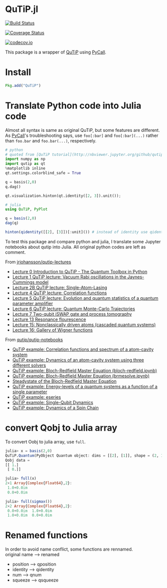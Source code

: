 # QuTiP.jl

[![Build Status](https://travis-ci.org/goropikari/QuTiP.jl.svg?branch=master)](https://travis-ci.org/goropikari/QuTiP.jl)

[![Coverage Status](https://coveralls.io/repos/goropikari/QuTiP.jl/badge.svg?branch=master&service=github)](https://coveralls.io/github/goropikari/QuTiP.jl?branch=master)

[![codecov.io](http://codecov.io/github/goropikari/QuTiP.jl/coverage.svg?branch=master)](http://codecov.io/github/goropikari/QuTiP.jl?branch=master)


This package is a wrapper of [QuTiP](http://qutip.org/) using [PyCall](https://github.com/stevengj/PyCall.jl).


# Install

```julia
Pkg.add("QuTiP")
```

# Translate Python code into Julia code
Almost all syntax is same as original QuTiP, but some features are different. 
As [PyCall](https://github.com/JuliaPy/PyCall.jl)'s troubleshooting says, use `foo[:bar]` and `foo[:bar](...)` rather than `foo.bar` and `foo.bar(...)`, respectively.

```python
# python
# quoted from [QuTiP tutorial](http://nbviewer.jupyter.org/github/qutip/qutip-notebooks/blob/master/examples/superop-contract.ipynb)
import numpy as np
import qutip as qt
%matplotlib inline
qt.settings.colorblind_safe = True

q = basis(2,0)
q.dag()

qt.visualization.hinton(qt.identity([2, 3]).unit());
```

```julia
# julia
using QuTiP, PyPlot

q = basis(2,0)
dag(q)

hinton(qidentity([[2], [3]])[:unit]()) # instead of identity use qidentity
```

To test this package and compare python and julia, I translate some Jupyter notebooks about qutip into Julia. 
All original python codes are left as comment.  

From [jrjohansson/qutip-lectures](https://github.com/jrjohansson/qutip-lectures)
- [Lecture 0 Introduction to QuTiP - The Quantum Toolbox in Python](https://github.com/goropikari/qutip-lectures/blob/master/Lecture-0-Introduction-to-QuTiP.ipynb)
- [Lecture 1 QuTiP lecture: Vacuum Rabi oscillations in the Jaynes-Cummings model](https://github.com/goropikari/qutip-lectures/blob/master/Lecture-1-Jaynes-Cumming-model.ipynb)
- [Lecture 2B QuTiP lecture: Single-Atom-Lasing](https://github.com/goropikari/qutip-lectures/blob/master/Lecture-2B-Single-Atom-Lasing.ipynb)
- [Lecture 4 QuTiP lecture: Correlation functions](https://github.com/goropikari/qutip-lectures/blob/master/Lecture-4-Correlation-Functions.ipynb)
- [Lecture 5 QuTiP lecture: Evolution and quantum statistics of a quantum parameter amplifier](https://github.com/goropikari/qutip-lectures/blob/master/Lecture-5-Parametric-Amplifier.ipynb)
- [Lecture 6 QuTiP lecture: Quantum Monte-Carlo Trajectories](https://github.com/goropikari/qutip-lectures/blob/master/Lecture-6-Quantum-Monte-Carlo-Trajectories.ipynb)
- [Lecture 7 Two-qubit iSWAP gate and process tomography](https://github.com/goropikari/qutip-lectures/blob/master/Lecture-7-iSWAP-gate.ipynb)
- [Lecture 13 Resonance flourescence](https://github.com/goropikari/qutip-lectures/blob/master/Lecture-13-Resonance-flourescence.ipynb)
- [Lecture 15: Nonclassically driven atoms (cascaded quantum systems)](https://github.com/goropikari/qutip-lectures/blob/master/Lecture-15-Nonclassically-driven-atoms.ipynb)
- [Lecture 16: Gallery of Wigner functions](https://github.com/goropikari/qutip-lectures/blob/master/Lecture-16-Gallery-of-Wigner-functions.ipynb)

From [qutip/qutip-notebooks](https://github.com/qutip/qutip-notebooks)
- [QuTiP example: Correlation functions and spectrum of a atom-cavity system](https://github.com/goropikari/qutip-notebooks/blob/master/examples/atom-cavity-correlation-function.ipynb)
- [QuTiP example: Dynamics of an atom-cavity system using three different solvers](https://github.com/goropikari/qutip-notebooks/blob/master/examples/atom-cavity-dynamics.ipynb)
- [QuTiP example: Bloch-Redfield Master Equation (bloch-redfield.ipynb)](https://github.com/goropikari/qutip-notebooks/blob/master/examples/bloch-redfield.ipynb)
- [QuTiP example: Bloch-Redfield Master Equation (brmesolve.ipynb)](https://github.com/goropikari/qutip-notebooks/blob/master/examples/brmesolve.ipynb)
- [Steadystate of the Bloch-Redfield Master Equation](https://github.com/goropikari/qutip-notebooks/blob/master/examples/brmesolve-steadystate.ipynb)
- [QuTiP example: Energy-levels of a quantum systems as a function of a single parameter](https://github.com/goropikari/qutip-notebooks/blob/master/examples/energy-levels.ipynb)
- [QuTiP example: eseries](https://github.com/goropikari/qutip-notebooks/blob/master/examples/eseries.ipynb)
- [QuTiP example: Single-Qubit Dynamics](https://github.com/goropikari/qutip-notebooks/blob/master/examples/qubit-dynamics.ipynb)
- [QuTiP example: Dynamics of a Spin Chain](https://github.com/goropikari/qutip-notebooks/blob/master/examples/spin-chain.ipynb)

# convert Qobj to Julia array
To convert Oobj to julia array, use `full`.
```julia
julia> x = basis(2,0)
QuTiP.Quantum(PyObject Quantum object: dims = [[2], [1]], shape = (2, 1), type = ket
Qobj data =
[[ 1.]
 [ 0.]]

julia> full(x)
2×1 Array{Complex{Float64},2}:
 1.0+0.0im
 0.0+0.0im

julia> full(sigmax())
2×2 Array{Complex{Float64},2}:
 0.0+0.0im  1.0+0.0im
 1.0+0.0im  0.0+0.0im
```

# Renamed functions
In order to avoid name conflict, some functions are rennamed.  
original name --> renamed
- position --> qposition
- identity --> qidentity
- num      --> qnum
- squeeze  --> qsqueeze
